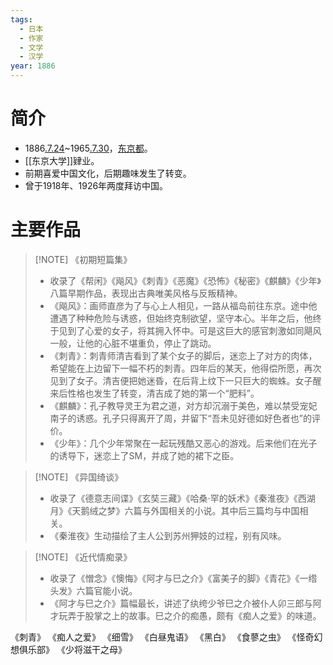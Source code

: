 ```yaml
---
tags:
  - 日本
  - 作家
  - 文学
  - 汉学
year: 1886
---
```

# 简介

- 1886[.7.24](2024-07-24.md)~1965[.7.30](2024-07-30.md)，[东京都](东京都.md)。
- [[东京大学]]肄业。
- 前期喜爱中国文化，后期趣味发生了转变。
- 曾于1918年、1926年两度拜访中国。
# 主要作品


> [!NOTE] 《初期短篇集》
>- 收录了《帮闲》《飚风》《刺青》《恶魔》《恐怖》《秘密》《麒麟》《少年》八篇早期作品，表现出古典唯美风格与反叛精神。
>- 《飚风》：画师直彦为了与心上人相见，一路从福岛前往东京。途中他遭遇了种种危险与诱惑，但始终克制欲望，坚守本心。半年之后，他终于见到了心爱的女子，将其拥入怀中。可是这巨大的感官刺激如同飓风一般，让他的心脏不堪重负，停止了跳动。
>- 《刺青》：刺青师清吉看到了某个女子的脚后，迷恋上了对方的肉体，希望能在上边留下一幅不朽的刺青。四年后的某天，他得偿所愿，再次见到了女子。清吉便把她迷昏，在后背上纹下一只巨大的蜘蛛。女子醒来后性格也发生了转变，清吉成了她的第一个“肥料”。
>- 《麒麟》：孔子教导灵王为君之道，对方却沉溺于美色，难以禁受宠妃南子的诱惑。孔子只得离开了周，并留下“吾未见好德如好色者也”的评价。
>- 《少年》：几个少年常聚在一起玩残酷又恶心的游戏。后来他们在光子的诱导下，迷恋上了SM，并成了她的裙下之臣。

> [!NOTE] 《异国绮谈》
>- 收录了《德意志间谍》《玄奘三藏》《哈桑·罕的妖术》《秦淮夜》《西湖月》《天鹅绒之梦》六篇与外国相关的小说。其中后三篇均与中国相关。
>- 《秦淮夜》生动描绘了主人公到苏州狎妓的过程，别有风味。

> [!NOTE] 《近代情痴录》
>- 收录了《憎念》《懊悔》《阿才与巳之介》《富美子的脚》《青花》《一绺头发》六篇官能小说。
>- 《阿才与巳之介》篇幅最长，讲述了纨绔少爷巳之介被仆人卯三郎与阿才玩弄于股掌之上的故事。巳之介的痴愚，颇有《痴人之爱》的味道。

《刺青》
《痴人之爱》
《细雪》
《白昼鬼语》
《黑白》
《食蓼之虫》
《怪奇幻想俱乐部》
《少将滋干之母》